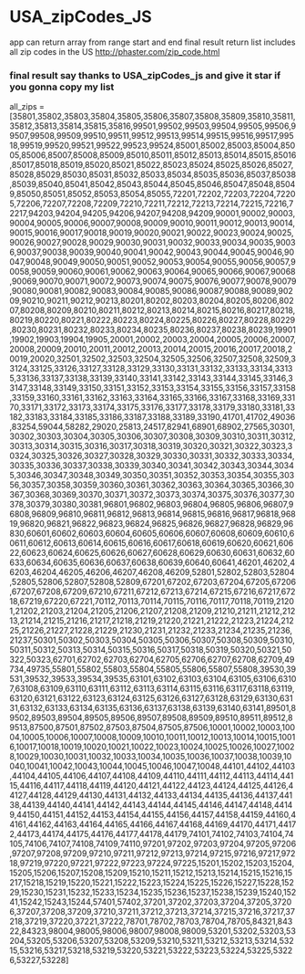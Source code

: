 # USA_zipCodes_JS
app can return array from range start and end final result return list includes all zip codes in the US 
http://phaster.com/zip_code.html

### final result say thanks to USA_zipCodes_js and give it star if you gonna copy my list

all_zips = [35801,35802,35803,35804,35805,35806,35807,35808,35809,35810,35811,35812,35813,35814,35815,35816,99501,99502,99503,99504,99505,99506,99507,99508,99509,99510,99511,99512,99513,99514,99515,99516,99517,99518,99519,99520,99521,99522,99523,99524,85001,85002,85003,85004,85005,85006,85007,85008,85009,85010,85011,85012,85013,85014,85015,85016,85017,85018,85019,85020,85021,85022,85023,85024,85025,85026,85027,85028,85029,85030,85031,85032,85033,85034,85035,85036,85037,85038,85039,85040,85041,85042,85043,85044,85045,85046,85047,85048,85049,85050,85051,85052,85053,85054,85055,72201,72202,72203,72204,72205,72206,72207,72208,72209,72210,72211,72212,72213,72214,72215,72216,72217,94203,94204,94205,94206,94207,94208,94209,90001,90002,90003,90004,90005,90006,90007,90008,90009,90010,90011,90012,90013,90014,90015,90016,90017,90018,90019,90020,90021,90022,90023,90024,90025,90026,90027,90028,90029,90030,90031,90032,90033,90034,90035,90036,90037,90038,90039,90040,90041,90042,90043,90044,90045,90046,90047,90048,90049,90050,90051,90052,90053,90054,90055,90056,90057,90058,90059,90060,90061,90062,90063,90064,90065,90066,90067,90068,90069,90070,90071,90072,90073,90074,90075,90076,90077,90078,90079,90080,90081,90082,90083,90084,90085,90086,90087,90088,90089,90209,90210,90211,90212,90213,80201,80202,80203,80204,80205,80206,80207,80208,80209,80210,80211,80212,80213,80214,80215,80216,80217,80218,80219,80220,80221,80222,80223,80224,80225,80226,80227,80228,80229,80230,80231,80232,80233,80234,80235,80236,80237,80238,80239,19901,19902,19903,19904,19905,20001,20002,20003,20004,20005,20006,20007,20008,20009,20010,20011,20012,20013,20014,20015,20016,20017,20018,20019,20020,32501,32502,32503,32504,32505,32506,32507,32508,32509,33124,33125,33126,33127,33128,33129,33130,33131,33132,33133,33134,33135,33136,33137,33138,33139,33140,33141,33142,33143,33144,33145,33146,33147,33148,33149,33150,33151,33152,33153,33154,33155,33156,33157,33158,33159,33160,33161,33162,33163,33164,33165,33166,33167,33168,33169,33170,33171,33172,33173,33174,33175,33176,33177,33178,33179,33180,33181,33182,33183,33184,33185,33186,33187,33188,33189,33190,41701,41702,49036,83254,59044,58282,29020,25813,24517,82941,68901,68902,27565,30301,30302,30303,30304,30305,30306,30307,30308,30309,30310,30311,30312,30313,30314,30315,30316,30317,30318,30319,30320,30321,30322,30323,30324,30325,30326,30327,30328,30329,30330,30331,30332,30333,30334,30335,30336,30337,30338,30339,30340,30341,30342,30343,30344,30345,30346,30347,30348,30349,30350,30351,30352,30353,30354,30355,30356,30357,30358,30359,30360,30361,30362,30363,30364,30365,30366,30367,30368,30369,30370,30371,30372,30373,30374,30375,30376,30377,30378,30379,30380,30381,96801,96802,96803,96804,96805,96806,96807,96808,96809,96810,96811,96812,96813,96814,96815,96816,96817,96818,96819,96820,96821,96822,96823,96824,96825,96826,96827,96828,96829,96830,60601,60602,60603,60604,60605,60606,60607,60608,60609,60610,60611,60612,60613,60614,60615,60616,60617,60618,60619,60620,60621,60622,60623,60624,60625,60626,60627,60628,60629,60630,60631,60632,60633,60634,60635,60636,60637,60638,60639,60640,60641,46201,46202,46203,46204,46205,46206,46207,46208,46209,52801,52802,52803,52804,52805,52806,52807,52808,52809,67201,67202,67203,67204,67205,67206,67207,67208,67209,67210,67211,67212,67213,67214,67215,67216,67217,67218,67219,67220,67221,70112,70113,70114,70115,70116,70117,70118,70119,21201,21202,21203,21204,21205,21206,21207,21208,21209,21210,21211,21212,21213,21214,21215,21216,21217,21218,21219,21220,21221,21222,21223,21224,21225,21226,21227,21228,21229,21230,21231,21232,21233,21234,21235,21236,21237,50301,50302,50303,50304,50305,50306,50307,50308,50309,50310,50311,50312,50313,50314,50315,50316,50317,50318,50319,50320,50321,50322,50323,62701,62702,62703,62704,62705,62706,62707,62708,62709,49734,49735,55801,55802,55803,55804,55805,55806,55807,55808,39530,39531,39532,39533,39534,39535,63101,63102,63103,63104,63105,63106,63107,63108,63109,63110,63111,63112,63113,63114,63115,63116,63117,63118,63119,63120,63121,63122,63123,63124,63125,63126,63127,63128,63129,63130,63131,63132,63133,63134,63135,63136,63137,63138,63139,63140,63141,89501,89502,89503,89504,89505,89506,89507,89508,89509,89510,89511,89512,89513,87500,87501,87502,87503,87504,87505,87506,10001,10002,10003,10004,10005,10006,10007,10008,10009,10010,10011,10012,10013,10014,10015,10016,10017,10018,10019,10020,10021,10022,10023,10024,10025,10026,10027,10028,10029,10030,10031,10032,10033,10034,10035,10036,10037,10038,10039,10040,10041,10042,10043,10044,10045,10046,10047,10048,44101,44102,44103,44104,44105,44106,44107,44108,44109,44110,44111,44112,44113,44114,44115,44116,44117,44118,44119,44120,44121,44122,44123,44124,44125,44126,44127,44128,44129,44130,44131,44132,44133,44134,44135,44136,44137,44138,44139,44140,44141,44142,44143,44144,44145,44146,44147,44148,44149,44150,44151,44152,44153,44154,44155,44156,44157,44158,44159,44160,44161,44162,44163,44164,44165,44166,44167,44168,44169,44170,44171,44172,44173,44174,44175,44176,44177,44178,44179,74101,74102,74103,74104,74105,74106,74107,74108,74109,74110,97201,97202,97203,97204,97205,97206,97207,97208,97209,97210,97211,97212,97213,97214,97215,97216,97217,97218,97219,97220,97221,97222,97223,97224,97225,15201,15202,15203,15204,15205,15206,15207,15208,15209,15210,15211,15212,15213,15214,15215,15216,15217,15218,15219,15220,15221,15222,15223,15224,15225,15226,15227,15228,15229,15230,15231,15232,15233,15234,15235,15236,15237,15238,15239,15240,15241,15242,15243,15244,57401,57402,37201,37202,37203,37204,37205,37206,37207,37208,37209,37210,37211,37212,37213,37214,37215,37216,37217,37218,37219,37220,37221,37222,78701,78702,78703,78704,78705,84321,84322,84323,98004,98005,98006,98007,98008,98009,53201,53202,53203,53204,53205,53206,53207,53208,53209,53210,53211,53212,53213,53214,53215,53216,53217,53218,53219,53220,53221,53222,53223,53224,53225,53226,53227,53228]
